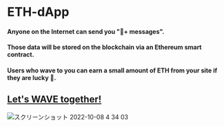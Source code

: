 # ETH-dApp

#### Anyone on the Internet can send you "👋+ messages".
#### Those data will be stored on the blockchain via an Ethereum smart contract.
#### Users who wave to you can earn a small amount of ETH from your site if they are lucky 🎉.

## [Let's WAVE together!](https://dapp-starter-project-orcin.vercel.app/)
![スクリーンショット 2022-10-08 4 34 03](https://user-images.githubusercontent.com/87091850/194640221-1437ad2e-f491-4d19-aa93-078d9d8ae00a.png)



